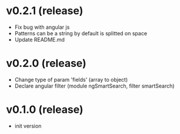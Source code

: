 # v0.2.1 (release)
- Fix bug with angular js
- Patterns can be a string by default is splitted on space
- Update README.md

# v0.2.0 (release)
- Change type of param 'fields' (array to object)
- Declare angular filter (module ngSmartSearch, filter smartSearch)

# v0.1.0 (release)
- init version